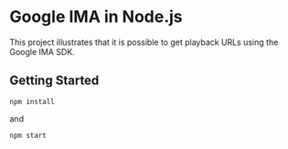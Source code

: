 # Google IMA in Node.js

This project illustrates that it is possible to get playback URLs using the Google IMA SDK.

## Getting Started

`npm install`

and

`npm start`

